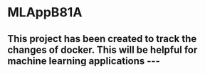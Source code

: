 # MLAppB81A

## This project has been created to track the changes of docker. This will be helpful for machine learning applications ---
